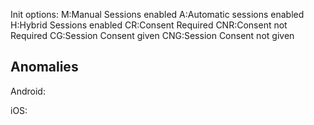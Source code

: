 Init options:
M:Manual Sessions enabled
A:Automatic sessions enabled
H:Hybrid Sessions enabled
CR:Consent Required
CNR:Consent not Required
CG:Session Consent given
CNG:Session Consent not given

## Anomalies

Android:

iOS: